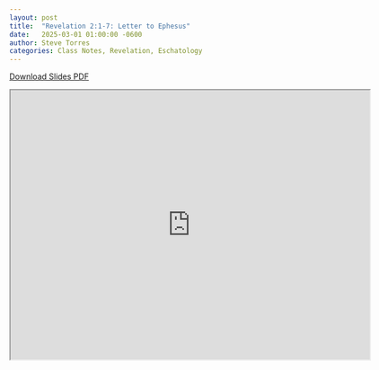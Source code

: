 ```yaml
---
layout: post
title:  "Revelation 2:1-7: Letter to Ephesus"
date:   2025-03-01 01:00:00 -0600
author: Steve Torres
categories: Class Notes, Revelation, Eschatology
---
```


[Download Slides PDF](https://drive.google.com/file/d/1WzWsFF6qq7Q0IxNbCJ4BkF-e0OHOZMK8/view)

<iframe src="https://drive.google.com/file/d/1WzWsFF6qq7Q0IxNbCJ4BkF-e0OHOZMK8/preview" width="640" height="480" allow="autoplay"></iframe>
